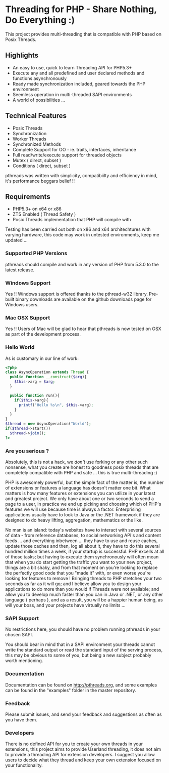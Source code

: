 # Threading for PHP - Share Nothing, Do Everything :)

This project provides multi-threading that is compatible with PHP based on Posix Threads.

## Highlights

* An easy to use, quick to learn Threading API for PHP5.3+
* Execute any and all predefined and user declared methods and functions asynchronously
* Ready made synchronization included, geared towards the PHP environment
* Seemless operation in multi-threaded SAPI environments
* A world of possibilities ...

## Technical Features

* Posix Threads
* Synchronization
* Worker Threads
* Synchronized Methods
* Complete Support for OO - ie. traits, interfaces, inheritance
* Full read/write/execute support for threaded objects
* Mutex ( direct, subset )
* Conditions ( direct, subset )

pthreads was written with simplicity, compatibiilty and efficiency in mind, it's performance beggars belief !!

## Requirements

* PHP5.3+ on x64 or x86
* ZTS Enabled ( Thread Safety )
* Posix Threads implementation that PHP will compile with

Testing has been carried out both on x86 and x64 architechtures with varying hardware, this code may work in untested environments, keep me updated ...

### Supported PHP Versions

pthreads should compile and work in any version of PHP from 5.3.0 to the latest release.

### Windows Support

Yes !! Windows support is offered thanks to the pthread-w32 library. Pre-built binary downloads are available on the github downloads page for Windows users.

### Mac OSX Support

Yes !! Users of Mac will be glad to hear that pthreads is now tested on OSX as part of the development process.

### Hello World

As is customary in our line of work:

```php
<?php
class AsyncOperation extends Thread {
  public function __construct($arg){
    $this->arg = $arg;
  }

  public function run(){
    if($this->arg){
      printf("Hello %s\n", $this->arg);
    }
  }
}
$thread = new AsyncOperation("World");
if($thread->start())
  $thread->join();
?>
```

### Are you serious ?

Absolutely, this is not a hack, we _don't_ use forking or any other such nonsense, what you create are honest to goodness posix threads that are completely compatible with PHP and safe ... this is true multi-threading :)

PHP is awesomely powerful, but the simple fact of the matter is, the number of extensions or features a language has doesn't matter one bit. What matters is how many features or extensions you can utilize in your latest and greatest project.
We only have about one or two seconds to send a page to a user, in practice we end up picking and choosing which of PHP's features we will use because time is always a factor. Enterprising applications usually have to look to Java or the .NET
framework if they are designed to do heavy lifting, aggregation, mathematics or the like. 

No man is an island: today's websites have to interact with several sources of data - from reference databases, to social networking API's and content feeds ... and everything inbetween ... they have to use and reuse caches, update those caches and then, log all about it, they have to do this several hundred million times a week, if your startup is successful. 
PHP excells at all of those tasks; but having to execute them synchronously will often mean that when you do start getting the traffic you want to your new project, things are a bit shaky, and from that moment on you're looking to replace the perfectly good code that you "made it" with, or even worse you're looking for features to remove ! 
Bringing threads to PHP stretches your two seconds as far as it will go; and I believe allow you to design your applications to do more than you would if Threads were not available; and allow you to develop much faster than
you can in Java or .NET, or any other language ( perhaps ), and as a result, you will be a happier human being, as will your boss, and your projects have virtually no limits ...

### SAPI Support

No restrictions here, you should have no problem running pthreads in your chosen SAPI.

You should bear in mind that in a SAPI environment your threads cannot write the standard output or read the standard input of the serving process, this may be obvious to some of you, but being a new subject probably worth mentioning.

### Documentation

Documentation can be found on http://pthreads.org, and some examples can be found in the "examples" folder in the master repository.

### Feedback

Please submit issues, and send your feedback and suggestions as often as you have them.

### Developers

There is no defined API for you to create your own threads in your extensions, this project aims to provide Userland threading, it does not aim to provide a threading API for extension developers. I suggest you allow users to decide what they thread and keep your own extension focused on your functionality.

